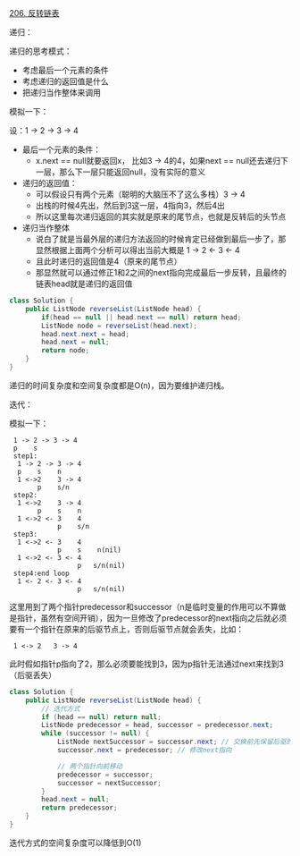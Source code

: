 [206. 反转链表](https://leetcode.cn/problems/reverse-linked-list/description/)


递归：

递归的思考模式：
- 考虑最后一个元素的条件
- 考虑递归的返回值是什么
- 把递归当作整体来调用

模拟一下：

设：1 -> 2 -> 3 -> 4

- 最后一个元素的条件：
    - x.next == null就要返回x， 比如3 -> 4的4，如果next == null还去递归下一层，那么下一层只能返回null，没有实际的意义
- 递归的返回值：
    - 可以假设只有两个元素（聪明的大脑压不了这么多栈）3 -> 4
    - 出栈的时候4先出，然后到3这一层，4指向3，然后4出
    - 所以这里每次递归返回的其实就是原来的尾节点，也就是反转后的头节点
- 递归当作整体
    - 说白了就是当最外层的递归方法返回的时候肯定已经做到最后一步了，那显然根据上面两个分析可以得出当前大概是 1 -> 2 <- 3 <- 4
    - 且此时递归的返回值是4（原来的尾节点）
    - 那显然就可以通过修正1和2之间的next指向完成最后一步反转，且最终的链表head就是递归的返回值

```java
class Solution {
    public ListNode reverseList(ListNode head) {
        if(head == null || head.next == null) return head;
        ListNode node = reverseList(head.next);
        head.next.next = head;
        head.next = null;
        return node;
    }
}
```

递归的时间复杂度和空间复杂度都是O(n)，因为要维护递归栈。

迭代：

模拟一下：

```text
 1 -> 2 -> 3 -> 4
 p    s
 step1:
  1 -> 2 -> 3 -> 4
  p    s    n
  1 <->2    3 -> 4
       p    s/n
 step2:
  1 <->2    3 -> 4
       p    s    n
  1 <->2 <- 3    4
            p    s/n
 step3:
  1 <->2 <- 3    4
            p    s    n(nil)
  1 <->2 <- 3 <- 4
                 p   s/n(nil)
 step4:end loop
  1 <- 2 <- 3 <- 4
                 p   s/n(nil)
```

这里用到了两个指针predecessor和successor（n是临时变量的作用可以不算做是指针，虽然有空间开销），因为一旦修改了predecessor的next指向之后就必须要有一个指针在原来的后驱节点上，否则后驱节点就会丢失，比如：

```text
 1 <-> 2   3 -> 4
```

此时假如指针p指向了2，那么必须要能找到3，因为p指针无法通过next来找到3（后驱丢失）

```java
class Solution {
    public ListNode reverseList(ListNode head) {
        // 迭代方式
        if (head == null) return null;
        ListNode predecessor = head, successor = predecessor.next;
        while (successor != null) {
            ListNode nextSuccessor = successor.next; // 交换前先保留后驱的引用
            successor.next = predecessor; // 修改next指向

            // 两个指针向前移动
            predecessor = successor; 
            successor = nextSuccessor;
        }
        head.next = null;
        return predecessor;
    }
}
```

迭代方式的空间复杂度可以降低到O(1)